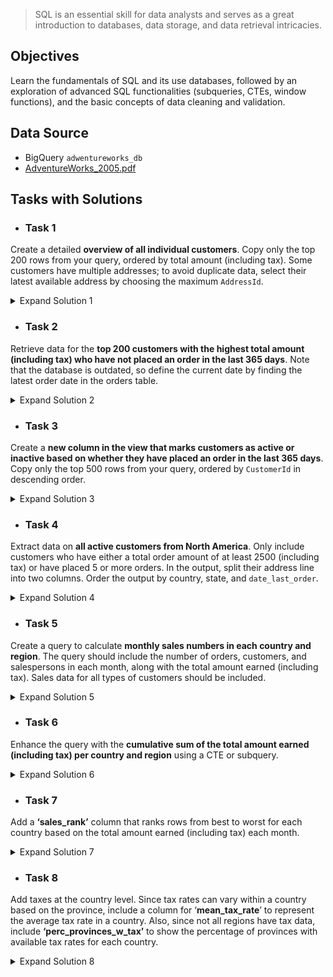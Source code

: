 > SQL is an essential skill for data analysts and serves as a great introduction to databases, data storage, and data retrieval intricacies.

## Objectives

Learn the fundamentals of SQL and its use databases, followed by an exploration of advanced SQL functionalities (subqueries, CTEs, window functions), and the basic concepts of data cleaning and validation. 

## Data Source
- BigQuery `adwentureworks_db`
- [AdventureWorks_2005.pdf](https://drive.google.com/file/d/1-Qsnn3bg0_PYgY5kKJOUDG8xdKLvOLPK/view?usp=sharing)

## Tasks with Solutions

- ### **Task 1**

Create a detailed **overview of all individual customers**. Copy only the top 200 rows from your query, ordered by total amount (including tax). Some customers have multiple addresses; to avoid duplicate data, select their latest available address by choosing the maximum `AddressId`.

<details>
  <summary>
    Expand Solution 1
  </summary>
  
```sql
  -- CTE to encapsulate the main query's logic and simplify the query
WITH
  customer_overview AS (
    -- CTE to find the latest address for each customer with multiple addresses (nested within customer_overview CTE)
  WITH
    latest_address AS (
    SELECT
      customer_address.CustomerID,
      MAX(customer_address.AddressID) AS latest_address_id
    FROM
      tc-da-1.adwentureworks_db.customeraddress AS customer_address
    GROUP BY
      customer_address.CustomerID )
    -- the end of the latest_address CTE
  SELECT
    customer.CustomerID,
    contact.FirstName,
    contact.LastName,
    CONCAT(FirstName, ' ', LastName) AS full_name,
  IF
    (Title IS NULL, CONCAT('Dear', ' ', LastName), CONCAT(Title, ' ', LastName)) AS addressing_title,
    contact.EmailAddress,
    contact.Phone,
    customer.AccountNumber,
    customer.CustomerType,
    address.City,
    address.AddressLine1,
    address.AddressLine2,
    state.Name AS State,
    country.Name AS Country,
    COUNT(sales.SalesOrderID) AS number_orders,
    ROUND(SUM(sales.TotalDue), 3) AS total_amount,
    MAX(sales.OrderDate) AS date_last_order
  FROM
    tc-da-1.adwentureworks_db.customer AS customer
  JOIN
    tc-da-1.adwentureworks_db.individual AS individual
  ON
    customer.CustomerID = individual.CustomerID
  JOIN
    tc-da-1.adwentureworks_db.contact AS contact
  ON
    individual.ContactID = contact.ContactID
  JOIN
    latest_address  -- joining the latest_address CTE to get the latest address for each customer
  ON
    customer.CustomerID = latest_address.CustomerID
  JOIN
    tc-da-1.adwentureworks_db.address AS address
  ON
    latest_address.latest_address_id = address.AddressID
  JOIN
    tc-da-1.adwentureworks_db.salesorderheader AS sales
  ON
    customer.CustomerID = sales.CustomerID
  JOIN
    tc-da-1.adwentureworks_db.stateprovince AS state
  ON
    address.StateProvinceID = state.StateProvinceID
  JOIN
    tc-da-1.adwentureworks_db.countryregion AS country
  ON
    state.CountryRegionCode = country.CountryRegionCode
  WHERE
    CustomerType = 'I'
  GROUP BY
    customer.CustomerID,
    FirstName,
    LastName,
    Title,
    EmailAddress,
    Phone,
    AccountNumber,
    CustomerType,
    City,
    AddressLine1,
    AddressLine2,
    State,
    Country)
  -- end of CTE customer_overview
  -- querying customer_overview CTE to get top 200 customers ordered by total amount (with tax)
SELECT
  *
FROM
  customer_overview
ORDER BY
  total_amount DESC
LIMIT
  200;
```

</details>

- ### **Task 2**

Retrieve data for the **top 200 customers with the highest total amount (including tax) who have not placed an order in the last 365 days**. Note that the database is outdated, so define the current date by finding the latest order date in the orders table.

<details>
  <summary>
    Expand Solution 2
  </summary>

```sql
  -- CTE to encapsulate the main query's logic and simplify the query
WITH
  customer_overview AS (
    -- CTE to find the latest address for each customer with multiple addresses (nested within customer_overview CTE)
  WITH
    latest_address AS (
    SELECT
      customer_address.CustomerID,
      MAX(customer_address.AddressID) AS latest_address_id
    FROM
      tc-da-1.adwentureworks_db.customeraddress AS customer_address
    GROUP BY
      customer_address.CustomerID ),
    -- CTE to find the current date which (the latest order date)
    cur_date AS (
    SELECT
      MAX(sales.OrderDate) AS cur_date
    FROM
      tc-da-1.adwentureworks_db.salesorderheader AS sales )
    -- main query
  SELECT
    customer.CustomerID,
    contact.FirstName,
    contact.LastName,
    CONCAT(FirstName, ' ', LastName) AS full_name,
  IF
    (Title IS NULL, CONCAT('Dear', ' ', LastName), CONCAT(Title, ' ', LastName)) AS addressing_title,
    contact.EmailAddress,
    contact.Phone,
    customer.AccountNumber,
    customer.CustomerType,
    address.City,
    address.AddressLine1,
    address.AddressLine2,
    state.Name AS State,
    country.Name AS Country,
    COUNT(sales.SalesOrderID) AS number_orders,
    ROUND(SUM(sales.TotalDue), 3) AS total_amount,
    MAX(sales.OrderDate) AS date_last_order,
    cur_date.cur_date,
    TIMESTAMP_DIFF(cur_date.cur_date, MAX(sales.OrderDate), DAY) AS cur_vs_last
  FROM
    tc-da-1.adwentureworks_db.customer AS customer
  JOIN
    tc-da-1.adwentureworks_db.individual AS individual
  ON
    customer.CustomerID = individual.CustomerID
  JOIN
    tc-da-1.adwentureworks_db.contact AS contact
  ON
    individual.ContactID = contact.ContactID
  JOIN
    latest_address
  ON
    customer.CustomerID = latest_address.CustomerID
  JOIN
    tc-da-1.adwentureworks_db.address AS address
  ON
    latest_address.latest_address_id = address.AddressID
  JOIN
    tc-da-1.adwentureworks_db.salesorderheader AS sales
  ON
    customer.CustomerID = sales.CustomerID
  JOIN
    tc-da-1.adwentureworks_db.stateprovince AS state
  ON
    address.StateProvinceID = state.StateProvinceID
  JOIN
    tc-da-1.adwentureworks_db.countryregion AS country
  ON
    state.CountryRegionCode = country.CountryRegionCode
  CROSS JOIN
    -- to include the current date for every row of the main query
    cur_date
  WHERE
    CustomerType = 'I'
  GROUP BY
    customer.CustomerID,
    FirstName,
    LastName,
    Title,
    EmailAddress,
    Phone,
    AccountNumber,
    CustomerType,
    City,
    AddressLine1,
    AddressLine2,
    State,
    Country,
    cur_date)
  -- end of CTE customer_overview
  -- querying CTE to get top 200 customers with the highest total amount (with tax) who have not ordered for the last 365 days
SELECT
  CustomerID,
  FirstName,
  LastName,
  full_name,
  addressing_title,
  EmailAddress,
  Phone,
  AccountNumber,
  CustomerType,
  City,
  AddressLine1,
  AddressLine2,
  State,
  Country,
  number_orders,
  total_amount,
  date_last_order
FROM
  customer_overview
WHERE
  cur_vs_last > 365
ORDER BY
  total_amount DESC
LIMIT
  200;
```

</details>

- ### **Task 3**

Create a **new column in the view that marks customers as active or inactive based on whether they have placed an order in the last 365 days**. Copy only the top 500 rows from your query, ordered by `CustomerId` in descending order.

<details>
  <summary>
    Expand Solution 3
  </summary>

```sql
  -- CTE to encapsulate the main query's logic and simplify the query
WITH
  customer_overview AS (
    -- CTE to find the latest address for each customer with multiple addresses (nested within customer_overview CTE)
  WITH
    latest_address AS (
    SELECT
      customer_address.CustomerID,
      MAX(customer_address.AddressID) AS latest_address_id
    FROM
      tc-da-1.adwentureworks_db.customeraddress AS customer_address
    GROUP BY
      customer_address.CustomerID ),
    -- CTE to find the current date which (the latest order date)
    cur_date AS (
    SELECT
      MAX(sales.OrderDate) AS cur_date
    FROM
      tc-da-1.adwentureworks_db.salesorderheader AS sales )
    -- main query
  SELECT
    customer.CustomerID,
    contact.FirstName,
    contact.LastName,
    CONCAT(FirstName, ' ', LastName) AS full_name,
  IF
    (Title IS NULL, CONCAT('Dear', ' ', LastName), CONCAT(Title, ' ', LastName)) AS addressing_title,
    contact.EmailAddress,
    contact.Phone,
    customer.AccountNumber,
    customer.CustomerType,
    address.City,
    address.AddressLine1,
    address.AddressLine2,
    state.Name AS State,
    country.Name AS Country,
    COUNT(sales.SalesOrderID) AS number_orders,
    ROUND(SUM(sales.TotalDue), 3) AS total_amount,
    MAX(sales.OrderDate) AS date_last_order,
    cur_date.cur_date,
    TIMESTAMP_DIFF(cur_date.cur_date, MAX(sales.OrderDate), DAY) AS cur_vs_last,
    -- the column marks active & inactive customers based on whether they have ordered anything during the last 365 days
    CASE
      WHEN TIMESTAMP_DIFF(cur_date.cur_date, MAX(sales.OrderDate), DAY) <= 365 THEN 'active'
    ELSE
    'inactive'
  END
    AS active_customer_flag
  FROM
    tc-da-1.adwentureworks_db.customer AS customer
  JOIN
    tc-da-1.adwentureworks_db.individual AS individual
  ON
    customer.CustomerID = individual.CustomerID
  JOIN
    tc-da-1.adwentureworks_db.contact AS contact
  ON
    individual.ContactID = contact.ContactID
  JOIN
    latest_address
  ON
    customer.CustomerID = latest_address.CustomerID
  JOIN
    tc-da-1.adwentureworks_db.address AS address
  ON
    latest_address.latest_address_id = address.AddressID
  JOIN
    tc-da-1.adwentureworks_db.salesorderheader AS sales
  ON
    customer.CustomerID = sales.CustomerID
  JOIN
    tc-da-1.adwentureworks_db.stateprovince AS state
  ON
    address.StateProvinceID = state.StateProvinceID
  JOIN
    tc-da-1.adwentureworks_db.countryregion AS country
  ON
    state.CountryRegionCode = country.CountryRegionCode
  CROSS JOIN
    cur_date
  WHERE
    CustomerType = 'I'
  GROUP BY
    customer.CustomerID,
    FirstName,
    LastName,
    Title,
    EmailAddress,
    Phone,
    AccountNumber,
    CustomerType,
    City,
    AddressLine1,
    AddressLine2,
    State,
    Country,
    cur_date)
  -- end of CTE customer_overview
  -- querying CTE to get top 500 rows ordered by CustomerId desc
SELECT
  CustomerID,
  FirstName,
  LastName,
  full_name,
  addressing_title,
  EmailAddress,
  Phone,
  AccountNumber,
  CustomerType,
  City,
  AddressLine1,
  AddressLine2,
  State,
  Country,
  number_orders,
  total_amount,
  date_last_order,
  active_customer_flag
FROM
  customer_overview
ORDER BY
  CustomerID DESC
LIMIT
  500;
```

</details>

- ### **Task 4**

Extract data on **all active customers from North America**. Only include customers who have either a total order amount of at least 2500 (including tax) or have placed 5 or more orders. In the output, split their address line into two columns. Order the output by country, state, and `date_last_order`.

<details>
  <summary>
    Expand Solution 4
  </summary>

```sql
  -- CTE to encapsulate the main query's logic and simplify the query
WITH
  customer_overview AS (
    -- CTE to find the latest address for each customer with multiple addresses (nested within customer_overview CTE)
  WITH
    latest_address AS (
    SELECT
      customer_address.CustomerID,
      MAX(customer_address.AddressID) AS latest_address_id
    FROM
      tc-da-1.adwentureworks_db.customeraddress AS customer_address
    GROUP BY
      customer_address.CustomerID ),
    -- CTE to find the current date which (the latest order date)
    cur_date AS (
    SELECT
      MAX(sales.OrderDate) AS cur_date
    FROM
      tc-da-1.adwentureworks_db.salesorderheader AS sales )
    -- main query
  SELECT
    customer.CustomerID,
    contact.FirstName,
    contact.LastName,
    CONCAT(FirstName, ' ', LastName) AS full_name,
  IF
    (Title IS NULL, CONCAT('Dear', ' ', LastName), CONCAT(Title, ' ', LastName)) AS addressing_title,
    contact.EmailAddress,
    contact.Phone,
    customer.AccountNumber,
    customer.CustomerType,
    address.City,
    address.AddressLine1,
    -- created two columns (address_no, address_st) by applying regular expressions
    CAST(REGEXP_EXTRACT(AddressLine1, r'^(\d+)') AS INT64) AS address_no, -- searching for a sequence of one or more digits at the beginning of the AddressLine1 text, the captured digits are then cast to the INT64 data type so that the address_no column contains numeric values only
    REGEXP_REPLACE(AddressLine1, r'^\d+,?\s*', '') AS address_st, -- removing the numeric part and an optional comma and space from the AddressLine1 text
    address.AddressLine2,
    state.Name AS State,
    country.Name AS Country,
    sales_territory.Group AS territory,
    COUNT(sales.SalesOrderID) AS number_orders,
    ROUND(SUM(sales.TotalDue), 3) AS total_amount,
    MAX(sales.OrderDate) AS date_last_order,
    cur_date.cur_date,
    TIMESTAMP_DIFF(cur_date.cur_date, MAX(sales.OrderDate), DAY) AS cur_vs_last,
    CASE
      WHEN TIMESTAMP_DIFF(cur_date.cur_date, MAX(sales.OrderDate), DAY) <= 365 THEN 'active'
    ELSE
    'inactive'
  END
    AS active_customer_flag
  FROM
    tc-da-1.adwentureworks_db.customer AS customer
  JOIN
    tc-da-1.adwentureworks_db.individual AS individual
  ON
    customer.CustomerID = individual.CustomerID
  JOIN
    tc-da-1.adwentureworks_db.contact AS contact
  ON
    individual.ContactID = contact.ContactID
  JOIN
    latest_address
  ON
    customer.CustomerID = latest_address.CustomerID
  JOIN
    tc-da-1.adwentureworks_db.address AS address
  ON
    latest_address.latest_address_id = address.AddressID
  JOIN
    tc-da-1.adwentureworks_db.salesorderheader AS sales
  ON
    customer.CustomerID = sales.CustomerID
  JOIN
    tc-da-1.adwentureworks_db.salesterritory AS sales_territory
  ON
    sales.TerritoryID = sales_territory.TerritoryID
  JOIN
    tc-da-1.adwentureworks_db.stateprovince AS state
  ON
    address.StateProvinceID = state.StateProvinceID
  JOIN
    tc-da-1.adwentureworks_db.countryregion AS country
  ON
    state.CountryRegionCode = country.CountryRegionCode
  CROSS JOIN
    cur_date
  WHERE
    CustomerType = 'I'
  GROUP BY
    customer.CustomerID,
    FirstName,
    LastName,
    Title,
    EmailAddress,
    Phone,
    AccountNumber,
    CustomerType,
    City,
    AddressLine1,
    AddressLine2,
    State,
    Country,
    territory,
    cur_date)
  -- end of CTE customer_overview
  -- querying CTE to get all active customers from North America (who have either ordered no less than 2500 in total amount (with Tax) or ordered 5 + times)
SELECT
  CustomerID,
  FirstName,
  LastName,
  full_name,
  addressing_title,
  EmailAddress,
  Phone,
  AccountNumber,
  CustomerType,
  City,
  AddressLine1,
  address_no,
  address_st,
  AddressLine2,
  State,
  Country,
  number_orders,
  total_amount,
  date_last_order,
  active_customer_flag
FROM
  customer_overview
WHERE
  active_customer_flag = 'active'
  AND territory = 'North America'
  AND (total_amount >= 2500
    OR number_orders >= 5)
ORDER BY
  Country,
  State,
  date_last_order DESC;
```

</details>

- ### **Task 5**

Create a query to calculate **monthly sales numbers in each country and region**. The query should include the number of orders, customers, and salespersons in each month, along with the total amount earned (including tax). Sales data for all types of customers should be included.

<details>
  <summary>
    Expand Solution 5
  </summary>

```sql
SELECT
  LAST_DAY(DATE_TRUNC(DATE(OrderDate), MONTH)) AS order_month, -- to convert OrderDate from a timestamp to a date, trancate the date to the first day of the month and find the last day of the same month
  CountryRegionCode,
  territory.Name AS Region,
  COUNT(DISTINCT SalesOrderID) AS number_orders,
  COUNT(DISTINCT CustomerID) AS number_customers,
  COUNT(DISTINCT SalespersonID) AS no_salesPersons,
  CAST(SUM(TotalDue) AS INT64) AS Total_w_tax -- to remove decimal places and display the number as an integer
FROM
  tc-da-1.adwentureworks_db.salesorderheader AS sales
JOIN
  tc-da-1.adwentureworks_db.salesterritory AS territory
ON
  sales.TerritoryID = territory.TerritoryID
GROUP BY
  order_month,
  CountryRegionCode,
  Name
ORDER BY
  CountryRegionCode DESC;
```

</details>

- ### **Task 6**

Enhance the query with the **cumulative sum of the total amount earned (including tax) per country and region** using a CTE or subquery.

<details>
  <summary>
    Expand Solution 6
  </summary>

```sql
  -- CTE to calculate the monthly sales data by CountryRegionCode and Region
WITH
  monthly_sales AS (
  SELECT
    LAST_DAY(DATE_TRUNC(DATE(OrderDate), MONTH)) AS order_month,
    CountryRegionCode,
    territory.Name AS Region,
    COUNT(DISTINCT SalesOrderID) AS number_orders,
    COUNT(DISTINCT CustomerID) AS number_customers,
    COUNT(DISTINCT SalespersonID) AS no_salesPersons,
    CAST(SUM(TotalDue) AS INT64) AS Total_w_tax
  FROM
    tc-da-1.adwentureworks_db.salesorderheader AS sales
  JOIN
    tc-da-1.adwentureworks_db.salesterritory AS territory
  ON
    sales.TerritoryID = territory.TerritoryID
  GROUP BY
    order_month,
    CountryRegionCode,
    Name
  ORDER BY
    CountryRegionCode DESC  )
  -- main query
SELECT
  order_month,
  CountryRegionCode,
  Region,
  number_orders,
  number_customers,
  no_salesPersons,
  Total_w_tax,
  SUM(Total_w_tax) OVER (PARTITION BY CountryRegionCode, Region ORDER BY order_month) AS cumulative_sum -- window function to calculate the cumulative sum of the total amount with tax per country and region
FROM
  monthly_sales
ORDER BY
  CountryRegionCode;
```

</details>

- ### **Task 7**

Add a **‘sales_rank’** column that ranks rows from best to worst for each country based on the total amount earned (including tax) each month.

<details>
  <summary>
    Expand Solution 7
  </summary>

```sql
  -- CTE to calculate the monthly sales data by CountryRegionCode and Region
WITH
  monthly_sales AS (
  SELECT
    LAST_DAY(DATE_TRUNC(DATE(OrderDate), MONTH)) AS order_month,
    CountryRegionCode,
    territory.Name AS Region,
    COUNT(DISTINCT SalesOrderID) AS number_orders,
    COUNT(DISTINCT CustomerID) AS number_customers,
    COUNT(DISTINCT SalespersonID) AS no_salesPersons,
    CAST(SUM(TotalDue) AS INT64) AS Total_w_tax
  FROM
    tc-da-1.adwentureworks_db.salesorderheader AS sales
  JOIN
    tc-da-1.adwentureworks_db.salesterritory AS territory
  ON
    sales.TerritoryID = territory.TerritoryID
  GROUP BY
    order_month,
    CountryRegionCode,
    Name
  ORDER BY
    CountryRegionCode DESC )
  -- main query
SELECT
  order_month,
  CountryRegionCode,
  Region,
  number_orders,
  number_customers,
  no_salesPersons,
  Total_w_tax,
  RANK() OVER(PARTITION BY CountryRegionCode ORDER BY Total_w_tax DESC) AS country_sales_rank, -- window function to rank the rows from best to worst for each country based on total amount with tax earned each month
  SUM(Total_w_tax) OVER (PARTITION BY CountryRegionCode, Region ORDER BY order_month) AS cumulative_sum
FROM
  monthly_sales
/*WHERE
  CountryRegionCode = 'FR'*/ -- filter for France to check if the query matches the hint provided
ORDER BY
  CountryRegionCode,
  country_sales_rank;
```

</details>

- ### **Task 8**

Add taxes at the country level. Since tax rates can vary within a country based on the province, include a column for ‘**mean_tax_rate**’ to represent the average tax rate in a country. Also, since not all regions have tax data, include **‘perc_provinces_w_tax’** to show the percentage of provinces with available tax rates for each country.

<details>
  <summary>
    Expand Solution 8
  </summary>

```sql
  -- CTE to find monthly sales
WITH
  monthly_sales AS (
  SELECT
    LAST_DAY(DATE_TRUNC(DATE(OrderDate), MONTH)) AS order_month,
    CountryRegionCode,
    territory.Name AS Region,
    COUNT(DISTINCT SalesOrderID) AS number_orders,
    COUNT(DISTINCT CustomerID) AS number_customers,
    COUNT(DISTINCT SalespersonID) AS no_salesPersons,
    CAST(SUM(TotalDue) AS INT64) AS Total_w_tax
  FROM
    tc-da-1.adwentureworks_db.salesorderheader AS sales
  JOIN
    tc-da-1.adwentureworks_db.salesterritory AS territory
  ON
    sales.TerritoryID = territory.TerritoryID
  GROUP BY
    order_month,
    CountryRegionCode,
    Name
  ORDER BY
    CountryRegionCode DESC ),
  -- CTE to find country tax info
  country_tax_info AS (
  SELECT
    CountryRegionCode,
    COUNT(DISTINCT state_province.StateProvinceID) AS total_provinces,
    COUNT(DISTINCT
      CASE
        WHEN tax_rate.StateProvinceID IS NOT NULL THEN state_province.StateProvinceID
    END
      ) AS provinces_w_tax, -- number of provinces with available tax rates for each country
    ROUND(AVG(max_tax_rate), 1) AS mean_tax_rate -- average taxes on a country level
  FROM
    tc-da-1.adwentureworks_db.stateprovince AS state_province
  LEFT JOIN (
      -- subquery to find higher tax rate if a state has multiple tax rates
    SELECT
      StateProvinceID,
      MAX(TaxRate) AS max_tax_rate
    FROM
      tc-da-1.adwentureworks_db.salestaxrate
    GROUP BY
      StateProvinceID ) AS tax_rate
  ON
    tax_rate.StateProvinceID = state_province.StateProvinceID
  GROUP BY
    CountryRegionCode )
  -- main query
SELECT
  order_month,
  monthly_sales.CountryRegionCode,
  Region,
  number_orders,
  number_customers,
  no_salesPersons,
  Total_w_tax,
  RANK() OVER(PARTITION BY monthly_sales.CountryRegionCode ORDER BY Total_w_tax DESC) AS country_sales_rank,
  SUM(Total_w_tax) OVER (PARTITION BY monthly_sales.CountryRegionCode, Region ORDER BY order_month) AS cumulative_sum,
  mean_tax_rate,
  ROUND(
  IF
    (total_provinces = 0, 0, CAST(provinces_w_tax AS FLOAT64) / total_provinces), 2 ) AS perc_provinces_w_tax -- the percentage of provinces with available tax rates for each country
FROM
  monthly_sales
JOIN
  country_tax_info
ON
  monthly_sales.CountryRegionCode = country_tax_info.CountryRegionCode 
/*WHERE
  monthly_sales.CountryRegionCode = 'US'*/ -- filter for the US to check if the query matches the hint provided
ORDER BY
  CountryRegionCode,
  country_sales_rank;
```

</details>
